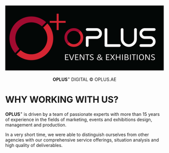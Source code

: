 
[![Social banner for jh3y](https://github.com/Oplus-Digital/.github/blob/main/profile/OPlus-Logo-Events--Exhibitions---Landscape-Black.jpeg)](https://oplus.ae)
<p align='center'>
<b>OPLUS</b><sup>+</sup> DIGITAL © OPLUS.AE
</p>
<h1>WHY WORKING WITH US?</h1>
<p>
          <b>OPLUS</b><sup>+</sup> is driven by a team of passionate experts with more than 15 years of experience in the fields of marketing, events and exhibitions design, management and production.

In a very short time, we were able to distinguish ourselves from other agencies with our comprehensive service offerings, situation analysis and high quality of deliverables.
</p>
          

